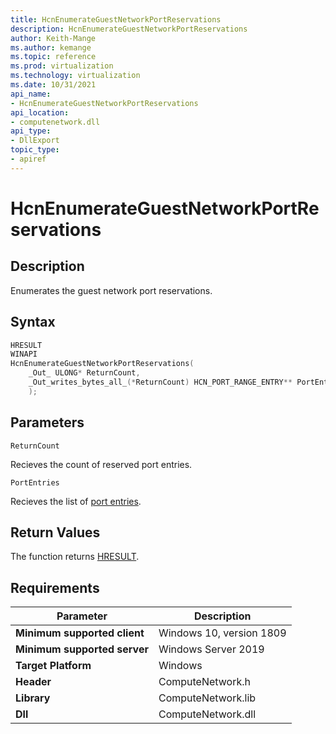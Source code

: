 ```yaml
---
title: HcnEnumerateGuestNetworkPortReservations
description: HcnEnumerateGuestNetworkPortReservations
author: Keith-Mange
ms.author: kemange
ms.topic: reference
ms.prod: virtualization
ms.technology: virtualization
ms.date: 10/31/2021
api_name:
- HcnEnumerateGuestNetworkPortReservations
api_location:
- computenetwork.dll
api_type:
- DllExport
topic_type:
- apiref
---
```

# HcnEnumerateGuestNetworkPortReservations

## Description

Enumerates the guest network port reservations.

## Syntax

```cpp
HRESULT
WINAPI
HcnEnumerateGuestNetworkPortReservations(
    _Out_ ULONG* ReturnCount,
    _Out_writes_bytes_all_(*ReturnCount) HCN_PORT_RANGE_ENTRY** PortEntries
    );
```

## Parameters

`ReturnCount`

Recieves the count of reserved port entries.

`PortEntries`

Recieves the list of [port entries](./HCN_PORT_RANGE_ENTRY.md).

## Return Values

The function returns [HRESULT](./HCNHResult.md).

## Requirements

|Parameter|Description|
|---|---|
| **Minimum supported client** | Windows 10, version 1809 |
| **Minimum supported server** | Windows Server 2019 |
| **Target Platform** | Windows |
| **Header** | ComputeNetwork.h |
| **Library** | ComputeNetwork.lib |
| **Dll** | ComputeNetwork.dll |


